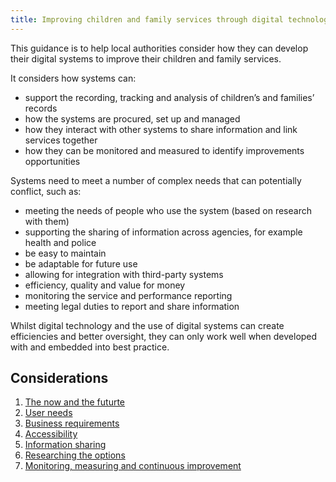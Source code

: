 ```yaml
---
title: Improving children and family services through digital technology
---
```


This guidance is to help local authorities consider how they can develop their digital systems to improve their children and family services. 

It considers how systems can:

* support the recording, tracking and analysis of children’s and families’ records 
* how the systems are procured, set up and managed
* how they interact with other systems to share information and link services together
* how they can be monitored and measured to identify improvements opportunities

Systems need to meet a number of complex needs that can potentially conflict, such as:

* meeting the needs of people who use the system (based on research with them)
* supporting the sharing of information across agencies, for example health and police
* be easy to maintain
* be adaptable for future use
* allowing for integration with third-party systems
* efficiency, quality and value for money
* monitoring the service and performance reporting
* meeting legal duties to report and share information

Whilst digital technology and the use of digital systems can create efficiencies and better oversight, they can only work well when developed with and embedded into best practice. 

## Considerations

1. [The now and the futurte](/principle-1)
2. [User needs](/principle-2)
3. [Business requirements](/principle-3)
4. [Accessibility](/principle-4)
5. [Information sharing](/principle-5)
6. [Researching the options](principle-6)
7. [Monitoring, measuring and continuous improvement](principle-7)
